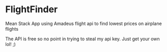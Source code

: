 # FlightFinder
Mean Stack App using Amadeus flight api to find lowest prices on airplane flights

The API is free so no point in trying to steal my api key. Just get your own lol! ;)
